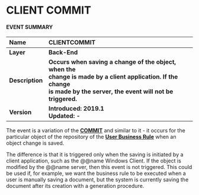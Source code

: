# CLIENT COMMIT

#### EVENT SUMMARY
|Name| CLIENTCOMMIT
|:------|:------
|**Layer**|**Back-End**
| **Description**|**Occurs when saving a change of the object, when the <br> change is made by a client application. If the change <br> is made by the server, the event will not be triggered.**
| **Version**|**Introduced: 2019.1  <br>Updated: -**

Thе event is a variation of the **[COMMIT](https://github.com/ErpNetDocs/tech/blob/master/advanced/user-business-rules/events/commit.md)** and similar to it - it occurs for the particular object of the repository of the **[User Business Rule](https://github.com/ErpNetDocs/tech/blob/master/advanced/user-business-rules/index.md)** when an object change is saved. 

The difference is that it is triggered only when the saving is initiated by a client application, such as the @@name Windows Client. If the object is modified by the @@name server, then this event is not triggered. This could be used if, for example, we want the business rule to be executed when a user is manually saving a document, but the system is currently saving the document after its creation with a generation procedure.
